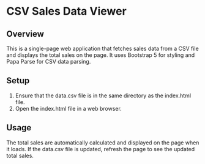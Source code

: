 # CSV Sales Data Viewer

## Overview
This is a single-page web application that fetches sales data from a CSV file and displays the total sales on the page. It uses Bootstrap 5 for styling and Papa Parse for CSV data parsing.

## Setup
1. Ensure that the data.csv file is in the same directory as the index.html file.
2. Open the index.html file in a web browser.

## Usage
The total sales are automatically calculated and displayed on the page when it loads. If the data.csv file is updated, refresh the page to see the updated total sales.